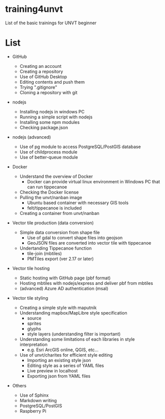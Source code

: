 # training4unvt
List of the basic trainings for UNVT beginner 

# List
- GitHub
  - Creating an account
  - Creating a repository
  - Use of GitHub Desktop
  - Editing contents and push them
  - Trying ".gitignore" 
  - Cloning a repository with git

- nodejs
  - Installing nodejs in windows PC
  - Running a simple script with nodejs
  - Installing some npm modules
  - Checking package.json

- nodejs (advanced)
  - Use of pg module to access PostgreSQL/PostGIS database
  - Use of childprocess module
  - Use of better-queue module

- Docker
  - Understand the overview of Docker
    - Docker can provide virtual linux environment in Windows PC that can run tippecanoe
  - Checking the Docker license
  - Pulling the unvt/nanban image
    - Ubuntu based container with necessary GIS tools
    - felt/tippecanoe is included
  - Creating a container from unvt/nanban

- Vector tile production (data conversion)
  - Simple data conversion from shape file
    - Use of gdal to convert shape files into geojson
    - GeoJSON files are converted into vector tile with tippecanoe
  - Undertanding Tippecanoe function
    - tile-join (mbtiles)
    - PMTiles export (ver 2.17 or later)

- Vector tile hosting
  - Static hosting with GitHub page (pbf format)
  - Hosting mbtiles with nodejs/express and deliver pbf from mbtiles
  - (advanced) Azure AD authentication (msal)

- Vector tile styling
  - Creating a simple style with maputnik
  - Understanding mapbox/MapLibre style specification
    - source
    - sprites
    - glyphs
    - style layers (understanding filter is important)
  - Understanding some limitations of each libraries in style interpretation
    - e.g. Esri ArcGIS online, QGIS, etc...
  - Use of unvt/charites for efficient style editing
    - Importing an existing style json 
    - Editing style as a series of YAML files
    - Live preview in localhost
    - Exporting json from YAML files
    
- Others
  - Use of Sphinx
  - Markdown writing
  - PostgreSQL/PostGIS 
  - Raspberry Pi
